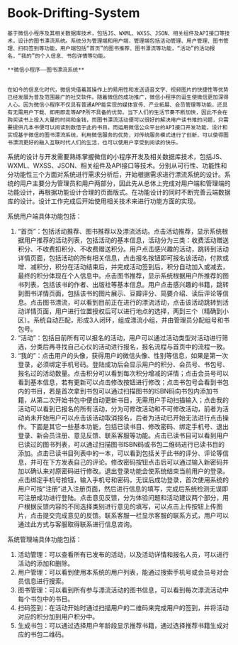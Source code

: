 # Book-Drifting-System

    基于微信小程序及其相关数据库技术，包括JS、WXML、WXSS、JSON、相关组件及API接口等技术，设计的图书漂流系统。系统分为管理端和用户端，管理端包括活动管理、用户管理、图书管理、扫码签到等功能，用户端包括“首页”的图书推荐、图书漂流等功能，“活动”的活动报名，“我的”的个人信息、书包详情等功能。

    **微信小程序——图书漂流系统**


    在如今的信息化时代，微信凭借着其操作上的易用性和发送语音文字、视频图片的快捷性等优势已经发展为普及范围最广的社交软件。随着微信的成功推广，微信小程序的诞生使微信更加深得人心。因为微信小程序不仅具有普通APP能实现的媒体宣传、产业拓展、会员管理等功能，还具有无需用户下载、即用即走等APP所不具备的优势。当下人们的生活节奏不断加快，因此不会在购买读书上投入大量的时间和金钱，而图书漂流活动便可以很好的解决用户读书难的问题，只需要提供几本书便可以阅读到数倍于此的书目。而运用微信公众平台的API接口开发功能，设计和实现基于微信的图书漂流系统，利用微信服务的优势，对传统服务模式进行了创新，可以使得图书漂流更好的融入互联时代人们的生活，也可以使用户享受到阅读的快乐。
系统的设计与开发需要熟练掌握微信的小程序开发及相关数据库技术，包括JS、WXML、WXSS、JSON、相关组件及API接口等技术。分别从可行性、功能性和分功能性三个方面对系统进行需求分析后，开始根据需求进行漂流系统的设计。系统的用户主要分为管理员和用户两部分，因此先从总体上完成对用户端和管理端的功能设计，再根据功能设计合理的页面版式。在功能设计的同时不断完善云端数据库的设计。设计工作完成后开始使用相关技术来进行功能方面的实现。


系统用户端具体功能包括：
1.	“首页”：包括活动推荐、图书推荐以及漂流活动。点击活动推荐，显示系统根据用户推荐的活动列表，包括活动的基本信息，活动分为三类：收费活动赠送积分、不收费扣积分、不收费赠送积分。用户点击感兴趣的活动，跳转到活动详情页面，包括活动的所有相关信息，点击报名按钮即可报名该活动，付款或增、减积分，积分在活动结束后，并完成活动签到后，积分自动加入或减去，最终的积分体现在个人信息中。点击图书推荐，显示系统根据用户所推荐的图书列表，包括该书的作者、出版社等基本信息。用户点击感兴趣的书籍，跳转到图书详情页面，包括该书的图片展示、豆瓣评分、简要介绍、读后评论等信息。点击图书漂流，可以看到目前正在进行的漂流活动，点击该活动跳转到活动详情页面，用户进行位置授权后可以进行地点的选择，两到三个（精确到小区）。系统自动匹配，形成3人闭环，组成漂流小组，并由管理员分配组号和书包号。
2.	“活动”：包括目前所有可以报名的活动，用户可以通过活动类型对活动进行筛选，分类后再寻找自己心仪的活动进行报名，报名流程与首页中的流程一致。
3.	“我的”：点击用户的头像，获得用户的微信头像、性别等信息，如果是第一次登录，必须绑定手机号码。登陆成功后会显示用户的积分、会员号、书包号、报名过的活动数量。点击积分可以看到每次积分增减的详情；点击会员号可以看到基本信息，若有更新可以点击修改按钮进行修改；点击书包号会看到书包内的书目，若是首次拿到书包可以通过扫描图书的ISBN码向书包内添加书籍，从第二次开始书包中便自动更新书目，无需用户手动扫描输入；点击我的活动可以看到已报名的所有活动，分为可修改活动和不可修改活动，前者为活动尚未开始用户可以点击该活动取消报名，后者为活动已开始无法进行点击操作。下面是其它一些基本功能，包括已读书目、修改密码、绑定手机号、退出登录、新会员注册、意见反馈、联系客服等功能。点击已读书目可以看到用户已读过的图书列表，可以通过扫描图书ISBN码或书包二维码进行已读书目的添加。点击已读书目列表中的一本，可以看到包括关于此书的评分、评论等信息，并可在下方发表自己的评论。修改密码按钮点击后可以通过输入新密码并加以确认来对原密码进行修改。退出登录功能会使系统结束当前用户的登录。点击绑定手机号按钮，输入手机号和密码，无误后成功登录，首次使用系统的用户可按“注册”进入注册页面，然后进行信息的填写，完成后系统检测无误即可注册成功进行登陆。点击意见反馈，分为体验问题和活动建议两个部分，用户根据反馈内容的不同选择类别进行意见的填写，可以点击上传按钮上传图片，点击提交完成意见的反馈。联系客服一栏显示客服的联系方式，用户可以通过此方式与客服取得联系进行信息咨询。

   
系统管理端具体功能包括：
1.	活动管理：可以查看所有已发布的活动，以及活动详情和报名人员，可以进行活动的添加和删除。
2.	用户管理：可以看到使用本系统的用户列表，能通过搜索手机号或会员号对会员信息进行搜索。
3.	图书管理：可以看到所有参与漂流活动的图书信息，可以看到每次漂流活动中每个书包中的书目。
4.	扫码签到：在活动开始时通过扫描用户的二维码来完成用户的签到，并将活动对应的积分加到用户积分中。
5.	生成书包：可以通过选择用户年龄段显示推荐书籍，通过选择推荐书籍生成对应的书包二维码。

